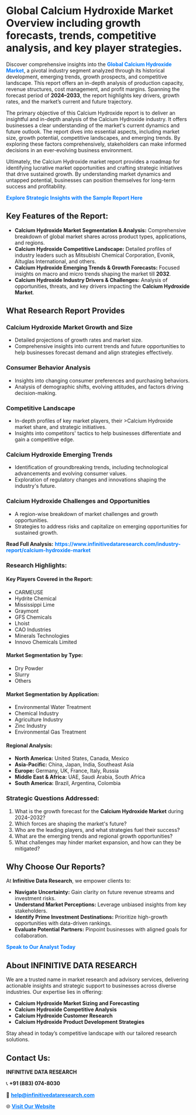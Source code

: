 <h1>Global Calcium Hydroxide Market Overview including growth forecasts, trends, competitive analysis, and key player strategies.</h1>
<p>
Discover comprehensive insights into the 
<a href="https://www.infinitivedataresearch.com/industry-report/calcium-hydroxide-market" rel="dofollow" style="color: #007BFF; text-decoration: none;"><strong>Global Calcium Hydroxide Market</strong></a>, a pivotal industry segment analyzed through its historical development, emerging trends, growth prospects, and competitive landscape. This report offers an in-depth analysis of production capacity, revenue structures, cost management, and profit margins. Spanning the forecast period of <strong>2024–2033</strong>, the report highlights key drivers, growth rates, and the market’s current and future trajectory.
</p>
<p>
The primary objective of this Calcium Hydroxide report is to deliver an insightful and in-depth analysis of the Calcium Hydroxide industry. It offers businesses a clear understanding of the market's current dynamics and future outlook. The report dives into essential aspects, including market size, growth potential, competitive landscapes, and emerging trends. By exploring these factors comprehensively, stakeholders can make informed decisions in an ever-evolving business environment.
</p>
<p>
Ultimately, the Calcium Hydroxide market report provides a roadmap for identifying lucrative market opportunities and crafting strategic initiatives that drive sustained growth. By understanding market dynamics and untapped potential, businesses can position themselves for long-term success and profitability.
</p>
<p>
<a href="https://www.infinitivedataresearch.com/request-sample/reportId=106106" style="color: #007BFF; text-decoration: none;"><strong>Explore Strategic Insights with the Sample Report Here</strong></a>
</p>

<h2>Key Features of the Report:</h2>
<ul>
<li><strong>Calcium Hydroxide Market Segmentation & Analysis:</strong> Comprehensive breakdown of global market shares across product types, applications, and regions.</li>
<li><strong>Calcium Hydroxide Competitive Landscape:</strong> Detailed profiles of industry leaders such as Mitsubishi Chemical Corporation, Evonik, Altuglas International, and others.</li>
<li><strong>Calcium Hydroxide Emerging Trends & Growth Forecasts:</strong> Focused insights on macro and micro trends shaping the market till <strong>2032</strong>.</li>
<li><strong>Calcium Hydroxide Industry Drivers & Challenges:</strong> Analysis of opportunities, threats, and key drivers impacting the <strong>Calcium Hydroxide Market</strong>.</li>
</ul>

<h2>What Research Report Provides</h2>
<h3>Calcium Hydroxide Market Growth and Size</h3>
<ul>
<li>Detailed projections of growth rates and market size.</li>
<li>Comprehensive insights into current trends and future opportunities to help businesses forecast demand and align strategies effectively.</li>
</ul>

<h3>Consumer Behavior Analysis</h3>
<ul>
<li>Insights into changing consumer preferences and purchasing behaviors.</li>
<li>Analysis of demographic shifts, evolving attitudes, and factors driving decision-making.</li>
</ul>

<h3>Competitive Landscape</h3>
<ul>
<li>In-depth profiles of key market players, their >Calcium Hydroxide market share, and strategic initiatives.</li>
<li>Insights into competitors' tactics to help businesses differentiate and gain a competitive edge.</li>
</ul>

<h3>Calcium Hydroxide Emerging Trends</h3>
<ul>
<li>Identification of groundbreaking trends, including technological advancements and evolving consumer values.</li>
<li>Exploration of regulatory changes and innovations shaping the industry's future.</li>
</ul>

<h3>Calcium Hydroxide Challenges and Opportunities</h3>
<ul>
<li>A region-wise breakdown of market challenges and growth opportunities.</li>
<li>Strategies to address risks and capitalize on emerging opportunities for sustained growth.</li>
</ul>
<p><strong>Read Full Analysis:</strong> <a href="https://www.infinitivedataresearch.com/industry-report/calcium-hydroxide-market" rel="dofollow" style="color: #007BFF; text-decoration: none;"><strong>https://www.infinitivedataresearch.com/industry-report/calcium-hydroxide-market</strong></a></p>
<h3>Research Highlights:</h3>
<h4>Key Players Covered in the Report:</h4>
<ul><li>CARMEUSE</li><li>Hydrite Chemical</li><li>Mississippi Lime</li><li>Graymont</li><li>GFS Chemicals</li><li>Lhoist</li><li>CAO Industries</li><li>Minerals Technologies</li><li>Innovo Chemicals Limited</li></ul>
<h4>Market Segmentation by Type:</h4>
<ul><li>Dry Powder</li><li>Slurry</li><li>Others</li></ul>
<h4>Market Segmentation by Application:</h4>
<ul><li>Environmental Water Treatment</li><li>Chemical Industry</li><li>Agriculture Industry</li><li>Zinc Industry</li><li>Environmental Gas Treatment</li></ul>

<h4>Regional Analysis:</h4>
<ul>
<li><strong>North America:</strong> United States, Canada, Mexico</li>
<li><strong>Asia-Pacific:</strong> China, Japan, India, Southeast Asia</li>
<li><strong>Europe:</strong> Germany, UK, France, Italy, Russia</li>
<li><strong>Middle East & Africa:</strong> UAE, Saudi Arabia, South Africa</li>
<li><strong>South America:</strong> Brazil, Argentina, Colombia</li>
</ul>

<h3>Strategic Questions Addressed:</h3>
<ol>
<li>What is the growth forecast for the <strong>Calcium Hydroxide Market</strong> during 2024–2032?</li>
<li>Which forces are shaping the market's future?</li>
<li>Who are the leading players, and what strategies fuel their success?</li>
<li>What are the emerging trends and regional growth opportunities?</li>
<li>What challenges may hinder market expansion, and how can they be mitigated?</li>
</ol>

<h2>Why Choose Our Reports?</h2>
<p>At <strong>Infinitive Data Research</strong>, we empower clients to:</p>
<ul>
<li><strong>Navigate Uncertainty:</strong> Gain clarity on future revenue streams and investment risks.</li>
<li><strong>Understand Market Perceptions:</strong> Leverage unbiased insights from key stakeholders.</li>
<li><strong>Identify Prime Investment Destinations:</strong> Prioritize high-growth opportunities with data-driven rankings.</li>
<li><strong>Evaluate Potential Partners:</strong> Pinpoint businesses with aligned goals for collaboration.</li>
</ul>
<p><a href="https://www.infinitivedataresearch.com/industry-report/calcium-hydroxide-market" rel="dofollow" style="color: #007BFF; text-decoration: none;"><strong>Speak to Our Analyst Today</strong></a></p>

<h2>About INFINITIVE DATA RESEARCH</h2>
<p>We are a trusted name in market research and advisory services, delivering actionable insights and strategic support to businesses across diverse industries. Our expertise lies in offering:</p>
<ul>
<li><strong>Calcium Hydroxide Market Sizing and Forecasting</strong></li>
<li><strong>Calcium Hydroxide Competitive Analysis</strong></li>
<li><strong>Calcium Hydroxide Customer Research</strong></li>
<li><strong>Calcium Hydroxide Product Development Strategies</strong></li>
</ul>
<p>Stay ahead in today’s competitive landscape with our tailored research solutions.</p>

<h2>Contact Us:</h2>
<p><strong>INFINITIVE DATA RESEARCH</strong></p>
<p>📞 <strong>+91 (883) 074-8030</strong></p>
<p>📧 <strong><a href="mailto:help@infinitivedataresearch.com" style="color: #007BFF;">help@infinitivedataresearch.com</a></strong></p>
<p>🌐 <strong><a href="https://www.infinitivedataresearch.com" rel="dofollow" style="color: #007BFF;">Visit Our Website</a></strong></p>